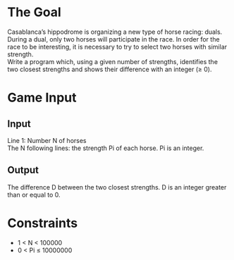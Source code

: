 # The Goal
Casablanca’s hippodrome is organizing a new type of horse racing: duals. During a dual, only two horses will participate in the race. In order for the race to be interesting, it is necessary to try to select two horses with similar strength.  
Write a program which, using a given number of strengths, identifies the two closest strengths and shows their difference with an integer (≥ 0).
#	Game Input
## Input
Line 1: Number N of horses  
The N following lines: the strength Pi of each horse. Pi is an integer.
## Output
The difference D between the two closest strengths. D is an integer greater than or equal to 0.
# Constraints
- 1 < N  < 100000
- 0 < Pi ≤ 10000000
